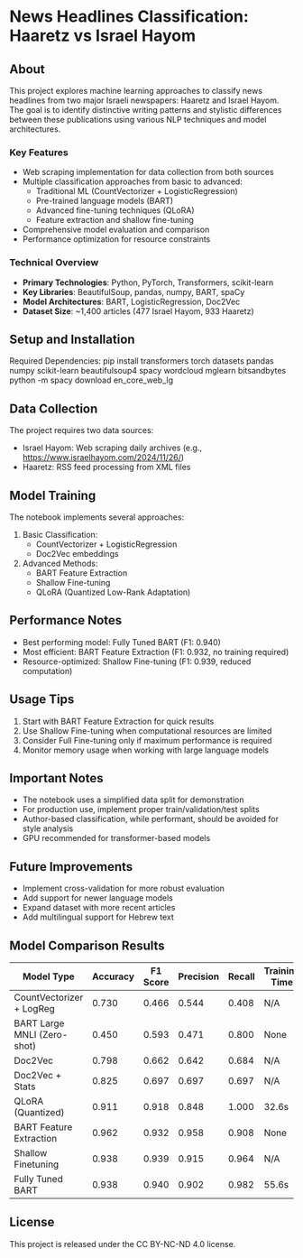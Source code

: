 # News Headlines Classification: Haaretz vs Israel Hayom

## About
This project explores machine learning approaches to classify news headlines from two major Israeli newspapers: Haaretz and Israel Hayom. The goal is to identify distinctive writing patterns and stylistic differences between these publications using various NLP techniques and model architectures.

### Key Features
- Web scraping implementation for data collection from both sources
- Multiple classification approaches from basic to advanced:
  - Traditional ML (CountVectorizer + LogisticRegression)
  - Pre-trained language models (BART)
  - Advanced fine-tuning techniques (QLoRA)
  - Feature extraction and shallow fine-tuning
- Comprehensive model evaluation and comparison
- Performance optimization for resource constraints

### Technical Overview
- **Primary Technologies**: Python, PyTorch, Transformers, scikit-learn
- **Key Libraries**: BeautifulSoup, pandas, numpy, BART, spaCy
- **Model Architectures**: BART, LogisticRegression, Doc2Vec
- **Dataset Size**: ~1,400 articles (477 Israel Hayom, 933 Haaretz)

## Setup and Installation
Required Dependencies:
pip install transformers torch datasets pandas numpy scikit-learn beautifulsoup4 spacy wordcloud mglearn bitsandbytes
python -m spacy download en_core_web_lg

## Data Collection
The project requires two data sources:
- Israel Hayom: Web scraping daily archives (e.g., https://www.israelhayom.com/2024/11/26/)
- Haaretz: RSS feed processing from XML files

## Model Training
The notebook implements several approaches:
1. Basic Classification:
   - CountVectorizer + LogisticRegression
   - Doc2Vec embeddings
2. Advanced Methods:
   - BART Feature Extraction
   - Shallow Fine-tuning
   - QLoRA (Quantized Low-Rank Adaptation)

## Performance Notes
- Best performing model: Fully Tuned BART (F1: 0.940)
- Most efficient: BART Feature Extraction (F1: 0.932, no training required)
- Resource-optimized: Shallow Fine-tuning (F1: 0.939, reduced computation)

## Usage Tips
1. Start with BART Feature Extraction for quick results
2. Use Shallow Fine-tuning when computational resources are limited
3. Consider Full Fine-tuning only if maximum performance is required
4. Monitor memory usage when working with large language models

## Important Notes
- The notebook uses a simplified data split for demonstration
- For production use, implement proper train/validation/test splits
- Author-based classification, while performant, should be avoided for style analysis
- GPU recommended for transformer-based models

## Future Improvements
- Implement cross-validation for more robust evaluation
- Add support for newer language models
- Expand dataset with more recent articles
- Add multilingual support for Hebrew text

## Model Comparison Results

| Model Type | Accuracy | F1 Score | Precision | Recall | Training Time | Dataset Size |
|------------|----------|-----------|-----------|---------|---------------|--------------|
| CountVectorizer + LogReg | 0.730 | 0.466 | 0.544 | 0.408 | N/A | N/A |
| BART Large MNLI (Zero-shot) | 0.450 | 0.593 | 0.471 | 0.800 | None | None |
| Doc2Vec | 0.798 | 0.662 | 0.642 | 0.684 | N/A | N/A |
| Doc2Vec + Stats | 0.825 | 0.697 | 0.697 | 0.697 | N/A | N/A |
| QLoRA (Quantized) | 0.911 | 0.918 | 0.848 | 1.000 | 32.6s | 560 |
| BART Feature Extraction | 0.962 | 0.932 | 0.958 | 0.908 | None | None |
| Shallow Finetuning | 0.938 | 0.939 | 0.915 | 0.964 | N/A | 560 |
| Fully Tuned BART | 0.938 | 0.940 | 0.902 | 0.982 | 55.6s | 560 |

## License
This project is released under the CC BY-NC-ND 4.0 license.
